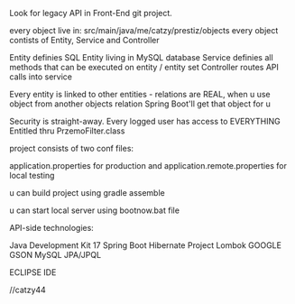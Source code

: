 Look for legacy API in Front-End git project.

every object live in:
src/main/java/me/catzy/prestiz/objects
every object contists of Entity, Service and Controller

Entity definies SQL Entity living in MySQL database
Service definies all methods that can be executed on entity / entity set
Controller routes API calls into service

Every entity is linked to other entities - relations are REAL, when u use object from another objects relation Spring Boot'll get that object for u

Security is straight-away.
Every logged user has access to EVERYTHING
Entitled thru PrzemoFilter.class 

project consists of two conf files:

application.properties
for production
and
application.remote.properties
for local testing

u can build project using
gradle assemble

u can start local server using
bootnow.bat file

API-side technologies:

Java Development Kit 17
Spring Boot
Hibernate
Project Lombok
GOOGLE GSON 
MySQL
JPA/JPQL

ECLIPSE IDE


//catzy44
